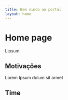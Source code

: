 ```yaml
---
title: Bem vindo ao portal
layout: home
---
```


# Home page
Lipsum

## Motivações

Lorem Ipsum dolum sit armet

## Time
